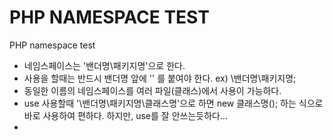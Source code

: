 # PHP NAMESPACE TEST  
PHP namespace test  

- 네임스페이스는 '밴더명\패키지명'으로 한다.  
- 사용을 할때는 반드시 밴더명 앞에 '\' 를 붙여야 한다.
  ex) \밴더명\패키지명;
- 동일한 이름의 네임스페이스를 여러 파일(클래스)에서 사용이 가능하다.
- use 사용할때 '\밴더명\패키지명\클래스명'으로 하면
  new 클래스명(); 하는 식으로 바로 사용하여 편하다.
  하지만, use를 잘 안쓰는듯하다...  
- 